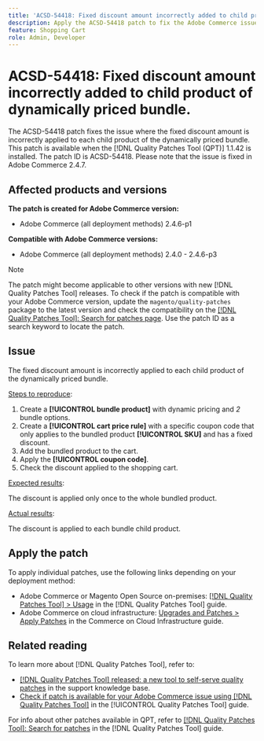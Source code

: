 ```yaml
---
title: 'ACSD-54418: Fixed discount amount incorrectly added to child product of dynamically priced bundle'
description: Apply the ACSD-54418 patch to fix the Adobe Commerce issue where the fixed discount amount is incorrectly applied to each child product of the dynamically priced bundle.
feature: Shopping Cart
role: Admin, Developer
---
```

# ACSD-54418: Fixed discount amount incorrectly added to child product of dynamically priced bundle.

The ACSD-54418 patch fixes the issue where the fixed discount amount is incorrectly applied to each child product of the dynamically priced bundle. This patch is available when the [!DNL Quality Patches Tool (QPT)] 1.1.42 is installed. The patch ID is ACSD-54418. Please note that the issue is fixed in Adobe Commerce 2.4.7.

## Affected products and versions

**The patch is created for Adobe Commerce version:**

* Adobe Commerce (all deployment methods)  2.4.6-p1

**Compatible with Adobe Commerce versions:**

* Adobe Commerce (all deployment methods) 2.4.0 - 2.4.6-p3

>[!NOTE]
>
>The patch might become applicable to other versions with new [!DNL Quality Patches Tool] releases. To check if the patch is compatible with your Adobe Commerce version, update the `magento/quality-patches` package to the latest version and check the compatibility on the [[!DNL Quality Patches Tool]: Search for patches page](https://experienceleague.adobe.com/tools/commerce-quality-patches/index.html). Use the patch ID as a search keyword to locate the patch.

## Issue

The fixed discount amount is incorrectly applied to each child product of the dynamically priced bundle.

<u>Steps to reproduce</u>:

1. Create a **[!UICONTROL bundle product]** with dynamic pricing and *2* bundle options.
1. Create a **[!UICONTROL cart price rule]** with a specific coupon code that only applies to the bundled product **[!UICONTROL SKU]** and has a fixed discount.
1. Add the bundled product to the cart.
1. Apply the **[!UICONTROL coupon code]**.
1. Check the discount applied to the shopping cart.

<u>Expected results</u>:

The discount is applied only once to the whole bundled product.

<u>Actual results</u>:

The discount is applied to each bundle child product.

## Apply the patch

To apply individual patches, use the following links depending on your deployment method:

* Adobe Commerce or Magento Open Source on-premises: [[!DNL Quality Patches Tool] > Usage](https://experienceleague.adobe.com/docs/commerce-operations/tools/quality-patches-tool/usage.html) in the [!DNL Quality Patches Tool] guide.
* Adobe Commerce on cloud infrastructure: [Upgrades and Patches > Apply Patches](https://experienceleague.adobe.com/docs/commerce-cloud-service/user-guide/develop/upgrade/apply-patches.html) in the Commerce on Cloud Infrastructure guide.

## Related reading

To learn more about [!DNL Quality Patches Tool], refer to:

* [[!DNL Quality Patches Tool] released: a new tool to self-serve quality patches](https://experienceleague.adobe.com/en/docs/commerce-knowledge-base/kb/announcements/commerce-announcements/magento-quality-patches-released-new-tool-to-self-serve-quality-patches) in the support knowledge base.
* [Check if patch is available for your Adobe Commerce issue using [!DNL Quality Patches Tool]](/help/tools/quality-patches-tool/patches-available-in-qpt/check-patch-for-magento-issue-with-magento-quality-patches.md) in the [!UICONTROL Quality Patches Tool] guide.


For info about other patches available in QPT, refer to [[!DNL Quality Patches Tool]: Search for patches](https://experienceleague.adobe.com/tools/commerce-quality-patches/index.html) in the [!DNL Quality Patches Tool] guide.
